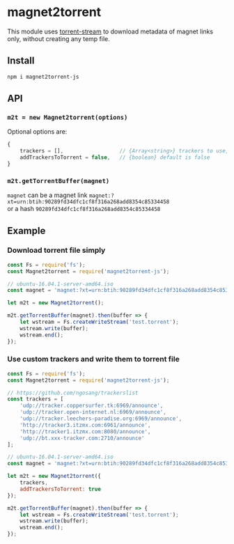 # magnet2torrent

This module uses [torrent-stream](https://www.npmjs.com/package/torrent-stream) to download metadata of magnet links only, without creating any temp file.

## Install

```bash
npm i magnet2torrent-js
```

## API

### `m2t = new Magnet2torrent(options)`

Optional options are:

```javascript
{
    trackers = [],                  // {Array<string>} trackers to use, default is []
    addTrackersToTorrent = false,   // {boolean} default is false
}
```

### `m2t.getTorrentBuffer(magnet)`

`magnet` can be a magnet link `magnet:?xt=urn:btih:90289fd34dfc1cf8f316a268add8354c85334458`  
or a hash `90289fd34dfc1cf8f316a268add8354c85334458`

## Example

### Download torrent file simply

```javascript
const Fs = require('fs');
const Magnet2torrent = require('magnet2torrent-js');

// ubuntu-16.04.1-server-amd64.iso
const magnet = 'magnet:?xt=urn:btih:90289fd34dfc1cf8f316a268add8354c85334458';

let m2t = new Magnet2torrent();

m2t.getTorrentBuffer(magnet).then(buffer => {
    let wstream = Fs.createWriteStream('test.torrent');
    wstream.write(buffer);
    wstream.end();
});
```

### Use custom trackers and write them to torrent file

```javascript
const Fs = require('fs');
const Magnet2torrent = require('magnet2torrent-js');

// https://github.com/ngosang/trackerslist
const trackers = [
    'udp://tracker.coppersurfer.tk:6969/announce',
    'udp://tracker.open-internet.nl:6969/announce',
    'udp://tracker.leechers-paradise.org:6969/announce',
    'http://tracker3.itzmx.com:6961/announce',
    'http://tracker1.itzmx.com:8080/announce',
    'udp://bt.xxx-tracker.com:2710/announce'
];

// ubuntu-16.04.1-server-amd64.iso
const magnet = 'magnet:?xt=urn:btih:90289fd34dfc1cf8f316a268add8354c85334458';

let m2t = new Magnet2torrent({
    trackers,
    addTrackersToTorrent: true
});

m2t.getTorrentBuffer(magnet).then(buffer => {
    let wstream = Fs.createWriteStream('test.torrent');
    wstream.write(buffer);
    wstream.end();
});
```
